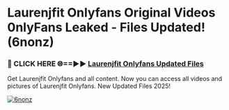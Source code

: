 # Laurenjfit Onlyfans Original Videos 0nlyFans Leaked - Files Updated! (6nonz)

<h3>🔴 CLICK HERE 🌐==►► <a href="https://tinyurl.com/ehrbuxhb" rel="nofollow">Laurenjfit Onlyfans Updated Files</a></h3>

Get Laurenjfit Onlyfans and all content. Now you can access all videos and pictures of Laurenjfit Onlyfans. New Updated Files 2025!

[![6nonz](https://i.imgur.com/lVYEuWS.gif)](https://tinyurl.com/ehrbuxhb)
